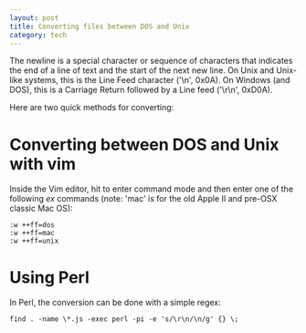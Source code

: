 ```yaml
---
layout: post
title: Converting files between DOS and Unix
category: tech
---
```


The newline is a special character or sequence of characters that indicates
the end of a line of text and the start of the next new line. On Unix and
Unix-like systems, this is the Line Feed character ('\n', 0x0A). On Windows
(and DOS), this is a Carriage Return followed by a Line feed ('\r\n', 0xD0A).

Here are two quick methods for converting:

# Converting between DOS and Unix with vim

Inside the Vim editor, hit <Esc> to enter command mode and then enter one of
the following *ex* commands (note: 'mac' is for the old Apple II and pre-OSX 
classic Mac OS):

    :w ++ff=dos
    :w ++ff=mac
    :w ++ff=unix

# Using Perl

In Perl, the conversion can be done with a simple regex:

    find . -name \*.js -exec perl -pi -e 's/\r\n/\n/g' {} \;
